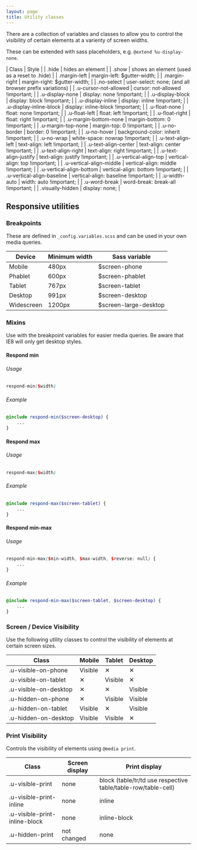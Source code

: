 ```yaml
---
layout: page
title: Utility classes
---
```


There are a collection of variables and classes to allow you to control the visibility of certain elements at a varienty of screen widths.

These can be extended with sass placeholders, e.g. `@extend %u-display-none`.

| Class | Style |
| .hide | hides an element |
| .show | shows an element (used as a reset to .hide) |
| .margin-left | margin-left: $gutter-width; |
| .margin-right | margin-right: $gutter-width; |
| .no-select | user-select: none; (and all browser prefix variations) |
| .u-cursor-not-allowed | cursor: not-allowed !important; |
| .u-display-none | display: none !important; |
| .u-display-block | display: block !important; |
| .u-display-inline | display: inline !important; |
| .u-display-inline-block | display: inline-block !important; |
| .u-float-none | float: none !important; |
| .u-float-left | float: left !important; |
| .u-float-right | float: right !important; |
| .u-margin-bottom-none | margin-bottom: 0 !important; |
| .u-margin-top-none | margin-top: 0 !important; |
| .u-no-border | border: 0 !important; |
| .u-no-hover | background-color: inherit !important; |
| .u-no-wrap | white-space: nowrap !important; |
| .u-text-align-left | text-align: left !important; |
| .u-text-align-center | text-align: center !important; |
| .u-text-align-right | text-align: right !important; |
| .u-text-align-justify | text-align: justify !important; |
| .u-vertical-align-top | vertical-align: top !important; |
| .u-vertical-align-middle | vertical-align: middle !important; |
| .u-vertical-align-bottom | vertical-align: bottom !important; |
| .u-vertical-align-baseline | vertical-align: baseline !important; |
| .u-width-auto | width: auto !important; |
| .u-word-break | word-break: break-all !important; |
| .visually-hidden | display: none; |

## Responsive utilities

### Breakpoints

These are defined in `_config.variables.scss` and can be used in your own media queries.

| Device | Minimum width | Sass variable |
| ---------- | ------------- | ----------------- |
| Mobile | 480px | $screen-phone |
| Phablet | 600px | $screen-phablet |
| Tablet | 767px | $screen-tablet |
| Desktop | 991px | $screen-desktop |
| Widescreen | 1200px | $screen-large-desktop |

### Mixins

Use with the breakpoint variables for easier media queries. Be aware that IE8 will only get desktop styles.

#### Respond min

###### Usage

```scss
respond-min($width)
```

###### Example

```scss
@include respond-min($screen-desktop) {
    ...
}
```

#### Respond max

###### Usage

```scss
respond-max($width)
```

###### Example

```scss
@include respond-max($screen-tablet) {
    ...
}
```

#### Respond min-max

###### Usage

```scss
respond-min-max($min-width, $max-width, $reverse: null) {
    ...
}
```

###### Example

```scss
@include respond-min-max($screen-tablet, $screen-desktop) {
    ...
}
```

### Screen / Device Visibility

Use the following utility classes to control the visibility of elements at certain screen sizes.

| Class                 | Mobile  | Tablet  | Desktop |
| --------------------- | ------- | ------- | ------- |
| .u-visible-on-phone   | Visible | ✕       | ✕       |
| .u-visible-on-tablet  | ✕       | Visible | ✕       |
| .u-visible-on-desktop | ✕       | ✕       | Visible |
| .u-hidden-on-phone    | ✕       | Visible | Visible |
| .u-hidden-on-tablet   | Visible | ✕       | Visible |
| .u-hidden-on-desktop  | Visible | Visible | ✕       |

### Print Visibility

Controls the visibility of elements using `@media print`.

| Class                         | Screen display | Print display |
| ----------------------------- | -------------- | ------ |
| .u-visible-print              | none           | block (table/tr/td use respective table/table-row/table-cell) |
| .u-visible-print-inline       | none           | inline |
| .u-visible-print-inline-block | none           | inline-block |
| .u-hidden-print               | not changed    | none |
